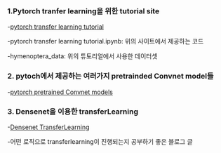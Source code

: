 ### 1.Pytorch tranfer learning을 위한 tutorial site

-[pytorch transfer learning tutorial](https://pytorch.org/tutorials/beginner/transfer_learning_tutorial.html)

-pytorch transfer learning tutorial.ipynb: 위의 사이트에서 제공하는 코드

-hymenoptera_data: 위의 튜토리얼에서 사용한 데이터셋


### 2. pytoch에서 제공하는 여러가지 pretrainded Convnet model들

-[pytorch pretrained Convnet models](https://pytorch.org/vision/0.8/models.html) 


### 3. Densenet을 이용한 transferLearning

-[Densenet TransferLearning](https://blog.nerdfactory.ai/2021/02/23/image-classification-transfer-learning-with-custom-data.html)

-어떤 로직으로 transferlearning이 진행되는지 공부하기 좋은 블로그 글




